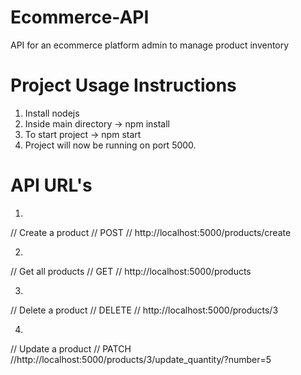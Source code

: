 # Ecommerce-API
API for an ecommerce platform admin to manage product inventory


# Project Usage Instructions
1. Install nodejs
2. Inside main directory -> npm install
3. To start project -> npm start
4. Project will now be running on port 5000.

# API URL's
1.  
// Create a product
// POST
// http://localhost:5000/products/create

2.
// Get all products
// GET
// http://localhost:5000/products

3.
// Delete a product
// DELETE
// http://localhost:5000/products/3

4.
// Update a product
// PATCH
//http://localhost:5000/products/3/update_quantity/?number=5
